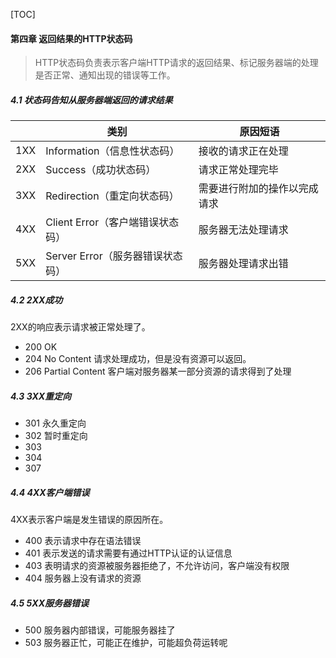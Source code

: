 [TOC]
#### 第四章 返回结果的HTTP状态码
> HTTP状态码负责表示客户端HTTP请求的返回结果、标记服务器端的处理是否正常、通知出现的错误等工作。
##### 4.1 状态码告知从服务器端返回的请求结果
||类别|原因短语|
|--|--|--|
|1XX|Information（信息性状态码）|接收的请求正在处理|
|2XX|Success（成功状态码）|请求正常处理完毕|
|3XX|Redirection（重定向状态码）|需要进行附加的操作以完成请求|
|4XX|Client Error（客户端错误状态码）|服务器无法处理请求|
|5XX|Server Error（服务器错误状态码）|服务器处理请求出错|
##### 4.2 2XX成功
2XX的响应表示请求被正常处理了。
* 200 OK
* 204 No Content
  请求处理成功，但是没有资源可以返回。
* 206 Partial Content
  客户端对服务器某一部分资源的请求得到了处理

##### 4.3 3XX重定向
* 301 永久重定向
* 302 暂时重定向
* 303
* 304
* 307

##### 4.4 4XX客户端错误
4XX表示客户端是发生错误的原因所在。
* 400 表示请求中存在语法错误
* 401 表示发送的请求需要有通过HTTP认证的认证信息
* 403 表明请求的资源被服务器拒绝了，不允许访问，客户端没有权限
* 404 服务器上没有请求的资源

##### 4.5 5XX服务器错误
* 500 服务器内部错误，可能服务器挂了
* 503 服务器正忙，可能正在维护，可能超负荷运转呢
